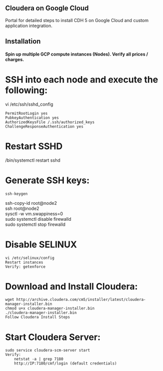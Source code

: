 ## Cloudera on Google Cloud

Portal for detailed steps to install CDH 5 on Google Cloud and custom application integration.

## Installation  

#### Spin up multiple GCP compute instances (Nodes). Verify all prices / charges.

# SSH into each node and execute the following:  
vi /etc/ssh/sshd_config

	PermitRootLogin yes
	PubkeyAuthentication yes
	AuthorizedKeysFile /.ssh/authorized_keys
	ChallengeResponseAuthentication yes

# Restart SSHD
/bin/systemctl restart sshd  

# Generate SSH keys:  
	ssh-keygen
	
ssh-copy-id root@node2  
ssh root@node2  
sysctl -w vm.swappiness=0  
sudo systemctl disable firewalld  
sudo systemctl stop firewalld  

# Disable SELINUX
	vi /etc/selinux/config  
	Restart instances  
	Verify: getenforce   
	
# Download and Install Cloudera:  
	wget http://archive.cloudera.com/cm5/installer/latest/cloudera-manager-installer.bin  
	chmod u+x cloudera-manager-installer.bin  
	./cloudera-manager-installer.bin  
	Follow Cloudera Install Steps  

# Start Cloudera Server:  
	sudo service cloudera-scm-server start  
	Verify:   
		netstat -a | grep 7180  
		http://IP:7180/cmf/login (default credentials)  
